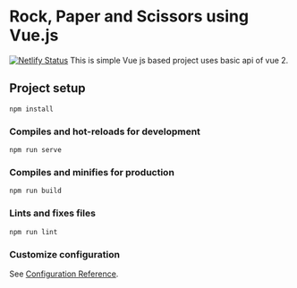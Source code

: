 # Rock, Paper and Scissors using Vue.js
[![Netlify Status](https://api.netlify.com/api/v1/badges/ed79d6b1-ede9-4ad9-825f-053d75401f4a/deploy-status)](https://app.netlify.com/sites/relaxed-noether-4ea07f/deploys)
This is simple Vue js based project uses basic api of vue 2.

## Project setup
```
npm install
```

### Compiles and hot-reloads for development
```
npm run serve
```

### Compiles and minifies for production
```
npm run build
```

### Lints and fixes files
```
npm run lint
```

### Customize configuration
See [Configuration Reference](https://cli.vuejs.org/config/).
